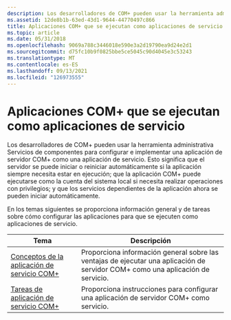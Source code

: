 ```yaml
---
description: Los desarrolladores de COM+ pueden usar la herramienta administrativa Servicios de componentes para configurar e implementar una aplicación de servidor COM+ como una aplicación de servicio.
ms.assetid: 12de8b1b-63ed-43d1-9644-44770497c866
title: Aplicaciones COM+ que se ejecutan como aplicaciones de servicio
ms.topic: article
ms.date: 05/31/2018
ms.openlocfilehash: 9069a788c3446018e590e3a2d19790ea9d24e2d1
ms.sourcegitcommit: d75fc10b9f0825bbe5ce5045c90d4045e3c53243
ms.translationtype: MT
ms.contentlocale: es-ES
ms.lasthandoff: 09/13/2021
ms.locfileid: "126973555"
---
```

# <a name="com-applications-running-as-service-applications"></a>Aplicaciones COM+ que se ejecutan como aplicaciones de servicio

Los desarrolladores de COM+ pueden usar la herramienta administrativa Servicios de componentes para configurar e implementar una aplicación de servidor COM+ como una aplicación de servicio. Esto significa que el servidor se puede iniciar o reiniciar automáticamente si la aplicación siempre necesita estar en ejecución; que la aplicación COM+ puede ejecutarse como la cuenta del sistema local si necesita realizar operaciones con privilegios; y que los servicios dependientes de la aplicación ahora se pueden iniciar automáticamente.

En los temas siguientes se proporciona información general y de tareas sobre cómo configurar las aplicaciones para que se ejecuten como aplicaciones de servicio.



| Tema                                                                      | Descripción                                                                                         |
|----------------------------------------------------------------------------|-----------------------------------------------------------------------------------------------------|
| [Conceptos de la aplicación de servicio COM+](com--service-application-concepts.md) | Proporciona información general sobre las ventajas de ejecutar una aplicación de servidor COM+ como una aplicación de servicio. |
| [Tareas de aplicación de servicio COM+](com--service-application-tasks.md)       | Proporciona instrucciones para configurar una aplicación de servidor COM+ como servicio.                       |



 

 

 



